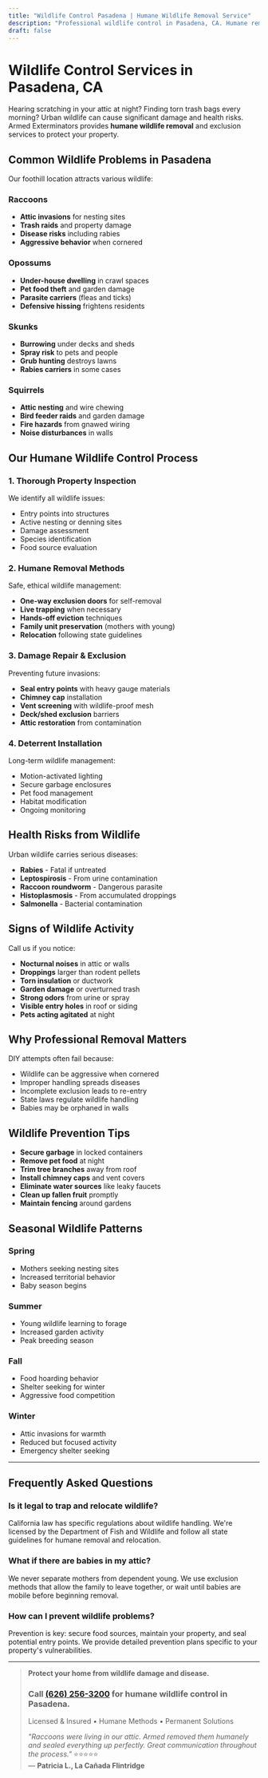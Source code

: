 ```yaml
---
title: "Wildlife Control Pasadena | Humane Wildlife Removal Service"
description: "Professional wildlife control in Pasadena, CA. Humane removal of raccoons, opossums, skunks & more. Licensed & insured. Call (626) 256-3200."
draft: false
---
```


# Wildlife Control Services in Pasadena, CA

Hearing scratching in your attic at night? Finding torn trash bags every morning? Urban wildlife can cause significant damage and health risks. Armed Exterminators provides **humane wildlife removal** and exclusion services to protect your property.

## Common Wildlife Problems in Pasadena

Our foothill location attracts various wildlife:

### Raccoons
- **Attic invasions** for nesting sites
- **Trash raids** and property damage
- **Disease risks** including rabies
- **Aggressive behavior** when cornered

### Opossums
- **Under-house dwelling** in crawl spaces
- **Pet food theft** and garden damage
- **Parasite carriers** (fleas and ticks)
- **Defensive hissing** frightens residents

### Skunks
- **Burrowing** under decks and sheds
- **Spray risk** to pets and people
- **Grub hunting** destroys lawns
- **Rabies carriers** in some cases

### Squirrels
- **Attic nesting** and wire chewing
- **Bird feeder raids** and garden damage
- **Fire hazards** from gnawed wiring
- **Noise disturbances** in walls

## Our Humane Wildlife Control Process

### 1. Thorough Property Inspection
We identify all wildlife issues:
- Entry points into structures
- Active nesting or denning sites
- Damage assessment
- Species identification
- Food source evaluation

### 2. Humane Removal Methods
Safe, ethical wildlife management:
- **One-way exclusion doors** for self-removal
- **Live trapping** when necessary
- **Hands-off eviction** techniques
- **Family unit preservation** (mothers with young)
- **Relocation** following state guidelines

### 3. Damage Repair & Exclusion
Preventing future invasions:
- **Seal entry points** with heavy gauge materials
- **Chimney cap** installation
- **Vent screening** with wildlife-proof mesh
- **Deck/shed exclusion** barriers
- **Attic restoration** from contamination

### 4. Deterrent Installation
Long-term wildlife management:
- Motion-activated lighting
- Secure garbage enclosures
- Pet food management
- Habitat modification
- Ongoing monitoring

## Health Risks from Wildlife

Urban wildlife carries serious diseases:
- **Rabies** - Fatal if untreated
- **Leptospirosis** - From urine contamination
- **Raccoon roundworm** - Dangerous parasite
- **Histoplasmosis** - From accumulated droppings
- **Salmonella** - Bacterial contamination

## Signs of Wildlife Activity

Call us if you notice:
- **Nocturnal noises** in attic or walls
- **Droppings** larger than rodent pellets
- **Torn insulation** or ductwork
- **Garden damage** or overturned trash
- **Strong odors** from urine or spray
- **Visible entry holes** in roof or siding
- **Pets acting agitated** at night

## Why Professional Removal Matters

DIY attempts often fail because:
- Wildlife can be aggressive when cornered
- Improper handling spreads diseases
- Incomplete exclusion leads to re-entry
- State laws regulate wildlife handling
- Babies may be orphaned in walls

## Wildlife Prevention Tips

- **Secure garbage** in locked containers
- **Remove pet food** at night
- **Trim tree branches** away from roof
- **Install chimney caps** and vent covers
- **Eliminate water sources** like leaky faucets
- **Clean up fallen fruit** promptly
- **Maintain fencing** around gardens

## Seasonal Wildlife Patterns

### Spring
- Mothers seeking nesting sites
- Increased territorial behavior
- Baby season begins

### Summer
- Young wildlife learning to forage
- Increased garden activity
- Peak breeding season

### Fall
- Food hoarding behavior
- Shelter seeking for winter
- Aggressive food competition

### Winter
- Attic invasions for warmth
- Reduced but focused activity
- Emergency shelter seeking

---

## Frequently Asked Questions

### Is it legal to trap and relocate wildlife?
California law has specific regulations about wildlife handling. We're licensed by the Department of Fish and Wildlife and follow all state guidelines for humane removal and relocation.

### What if there are babies in my attic?
We never separate mothers from dependent young. We use exclusion methods that allow the family to leave together, or wait until babies are mobile before beginning removal.

### How can I prevent wildlife problems?
Prevention is key: secure food sources, maintain your property, and seal potential entry points. We provide detailed prevention plans specific to your property's vulnerabilities.

---

> **Protect your home from wildlife damage and disease.**  
> ### Call [(626) 256-3200](tel:6262563200) for humane wildlife control in Pasadena.  
> Licensed & Insured • Humane Methods • Permanent Solutions  
> 
> *"Raccoons were living in our attic. Armed removed them humanely and sealed everything up perfectly. Great communication throughout the process."* ⭐⭐⭐⭐⭐  
> — **Patricia L., La Cañada Flintridge**